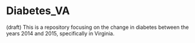 # Diabetes_VA
(draft) This is a repository focusing on the change in diabetes between the years 2014 and 2015, specifically in Virginia. 
